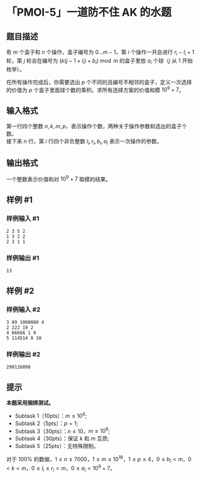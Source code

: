 # 「PMOI-5」一道防不住 AK 的水题

## 题目描述

有 $m$ 个盒子和 $n$ 个操作，盒子编号为 $0\dots m-1$。第 $i$ 个操作一共会进行 $r_i-l_i+1$ 轮，第 $j$ 轮会在编号为 $(k(j-1+l_i)+b_i)\bmod m$ 的盒子里放 $a_i$ 个球（$j$ 从 $1$ 开始枚举）。

在所有操作完成后，你需要选出 $p$ 个不同的且编号不相邻的盒子，定义一次选择的价值为 $p$ 个盒子里面球个数的乘积。求所有选择方案的价值和模 $10^9+7$。

## 输入格式

第一行四个整数 $n,k,m,p$，表示操作个数，两种关于操作参数和选出的盒子个数。  
接下来 $n$ 行，第 $i$ 行四个非负整数 $l_i,r_i,b_i,a_i$ 表示一次操作的参数。

## 输出格式

一个整数表示价值和对 $10^9+7$ 取模的结果。

## 样例 #1

### 样例输入 #1
```
2 3 5 2
1 3 2 2
2 3 1 1
```

### 样例输出 #1

```
13
```

## 样例 #2

### 样例输入 #2
```
3 89 1000000 4
2 222 19 2
4 66666 1 9
5 114514 8 10
```

### 样例输出 #2

```
299126098
```

## 提示

**本题采用捆绑测试。**

- Subtask 1（10pts）：$m\le 10^6$;
- Subtask 2（5pts）：$p=1$;
- Subtask 3（30pts）：$n\le 10$，$m\le 10^9$;
- Subtask 4（30pts）：保证 $k$ 和 $m$ 互质;
- Subtask 5（25pts）：无特殊限制。

对于 $100\%$ 的数据，$1\le n\le 7000$，$1\le m\le 10^{18}$，$1\le p\le 4$，$0\le b_i< m$，$0<k<m$，$0\le l_i\le r_i< m$，$0\le a_i<10^9+7$。
